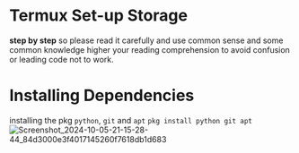 # Termux Set-up Storage 
**step by step** so please read it carefully and use common sense and some common knowledge higher your reading comprehension to avoid confusion or leading code not to work.

# Installing Dependencies 
installing the pkg `python`, `git` and `apt`
```pkg install python git apt```
![Screenshot_2024-10-05-21-15-28-44_84d3000e3f4017145260f7618db1d683](https://github.com/user-attachments/assets/332499d9-3a3e-43db-9315-d952a66dfe0a)


